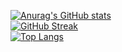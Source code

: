 [![Anurag's GitHub stats](https://github-readme-stats.vercel.app/api?username=Daraxxus&count_private=true&show_icons=true&theme=synthwave&hide=stars,prs,issues,contribs)](https://github.com/anuraghazra/github-readme-stats)  
[![GitHub Streak](https://streak-stats.demolab.com/?user=Daraxxus)](https://git.io/streak-stats)  
[![Top Langs](https://github-readme-stats.vercel.app/api/top-langs/?username=Daraxxus&langs_count=10)](https://github.com/anuraghazra/github-readme-stats)  
